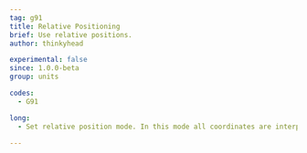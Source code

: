 ```yaml
---
tag: g91
title: Relative Positioning
brief: Use relative positions.
author: thinkyhead

experimental: false
since: 1.0.0-beta
group: units

codes:
  - G91

long:
  - Set relative position mode. In this mode all coordinates are interpreted as relative to the last position. This includes the extruder position unless overridden by [`M82`](/docs/gcode/M082.html).

---
```

